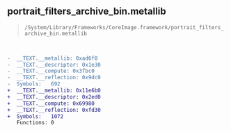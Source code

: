 ## portrait_filters_archive_bin.metallib

> `/System/Library/Frameworks/CoreImage.framework/portrait_filters_archive_bin.metallib`

```diff

 
-  __TEXT.__metallib: 0xad6f0
-  __TEXT.__descriptor: 0x1e30
-  __TEXT.__compute: 0x3fbc0
-  __TEXT.__reflection: 0x9dc0
-  Symbols:   692
+  __TEXT.__metallib: 0x11e6b0
+  __TEXT.__descriptor: 0x2ed0
+  __TEXT.__compute: 0x69980
+  __TEXT.__reflection: 0xfd30
+  Symbols:   1072
   Functions: 0
 

```
